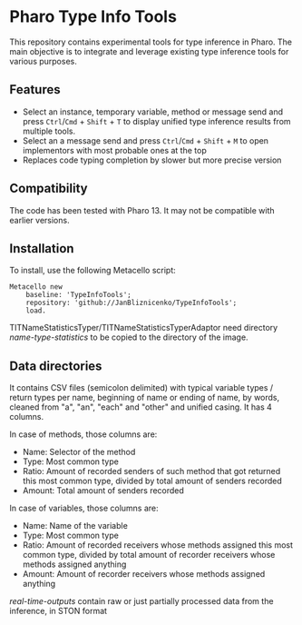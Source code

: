 # Pharo Type Info Tools

This repository contains experimental tools for type inference in Pharo. The main objective is to integrate and leverage existing type inference tools for various purposes.

## Features

- Select an instance, temporary variable, method or message send and press `Ctrl`/`Cmd` + `Shift` + `T` to display unified type inference results from multiple tools.
- Select an a message send and press `Ctrl`/`Cmd` + `Shift` + `M` to open implementors with most probable ones at the top
- Replaces code typing completion by slower but more precise version

## Compatibility

The code has been tested with Pharo 13. It may not be compatible with earlier versions.

## Installation

To install, use the following Metacello script:

```smalltalk
Metacello new
    baseline: 'TypeInfoTools';
    repository: 'github://JanBliznicenko/TypeInfoTools';
    load.
```

TITNameStatisticsTyper/TITNameStatisticsTyperAdaptor need directory *name-type-statistics* to be copied to the directory of the image. 

## Data directories

It contains CSV files (semicolon delimited) with typical variable types / return types per name, beginning of name or ending of name, by words, cleaned from "a", "an", "each" and "other" and unified casing. It has 4 columns.

In case of methods, those columns are:

* Name: Selector of the method
* Type: Most common type
* Ratio: Amount of recorded senders of such method that got returned this most common type, divided by total amount of senders recorded
* Amount: Total amount of senders recorded

In case of variables, those columns are:

* Name: Name of the variable
* Type: Most common type
* Ratio: Amount of recorded receivers whose methods assigned this most common type, divided by total amount of recorder receivers whose methods assigned anything
* Amount: Amount of recorder receivers whose methods assigned anything

*real-time-outputs* contain raw or just partially processed data from the inference, in STON format
